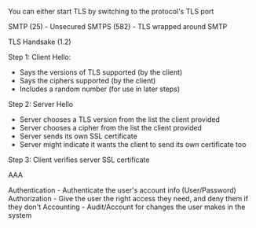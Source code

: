 
You can either start TLS by switching to the protocol's TLS port

SMTP (25) - Unsecured
SMTPS (582) - TLS wrapped around SMTP



TLS Handsake (1.2)

Step 1: Client Hello:

- Says the versions of TLS supported (by the client)
- Says the ciphers supported (by the client)
- Includes a random number (for use in later steps)

Step 2: Server Hello

- Server chooses a TLS version from the list the client provided
- Server chooses a cipher from the list the client provided
- Server sends its own SSL certificate
- Server might indicate it wants the client to send its own certificate too

Step 3: Client verifies server SSL certificate



AAA

Authentication - Authenticate the user's account info (User/Password)
Authorization - Give the user the right access they need, and deny them if they don't
Accounting - Audit/Account for changes the user makes in the system